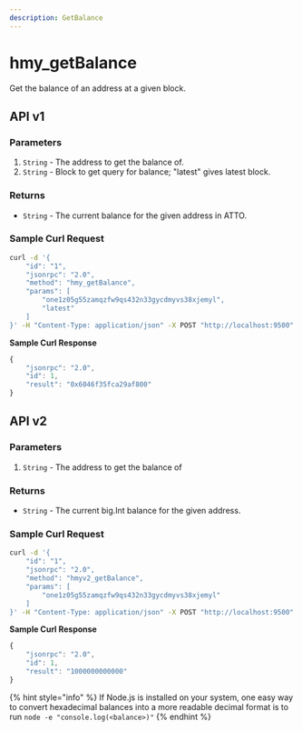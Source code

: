 ```yaml
---
description: GetBalance
---
```


# hmy\_getBalance

Get the balance of an address at a given block.

## API v1

### Parameters

1. `String` -  The address to get the balance of.
2. `String` - Block to get query for balance; "latest" gives latest block.

### Returns

* `String` - The current balance for the given address in ATTO.

### Sample Curl Request

```bash
curl -d '{
    "id": "1",
    "jsonrpc": "2.0",
    "method": "hmy_getBalance",
    "params": [
        "one1z05g55zamqzfw9qs432n33gycdmyvs38xjemyl", 
        "latest"
    ]
}' -H "Content-Type: application/json" -X POST "http://localhost:9500"
```

**Sample Curl Response**

```javascript
{
    "jsonrpc": "2.0",
    "id": 1,
    "result": "0x6046f35fca29af800"
}
```

## API v2

### Parameters

1. `String` -  The address to get the balance of

### Returns

* `String` - The current big.Int balance for the given address.

### Sample Curl Request

```bash
curl -d '{
    "id": "1",
    "jsonrpc": "2.0",
    "method": "hmyv2_getBalance",
    "params": [
        "one1z05g55zamqzfw9qs432n33gycdmyvs38xjemyl"
    ]
}' -H "Content-Type: application/json" -X POST "http://localhost:9500"
```

**Sample Curl Response**

```javascript
{
    "jsonrpc": "2.0",
    "id": 1,
    "result": "1000000000000"
}
```

{% hint style="info" %}
If Node.js is installed on your system, one easy way to convert hexadecimal balances into a more readable decimal format is to run `node -e "console.log(<balance>)"`
{% endhint %}

